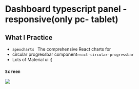 # Dashboard typescript panel - responsive(only pc- tablet)

## What I Practice

 - `apexcharts ` The comprehensive React charts for
 - circular progressbar component`react-circular-progressbar` 
 - Lots of Material ui :)

### `Screen`  </br>

![](screen.gif)  
